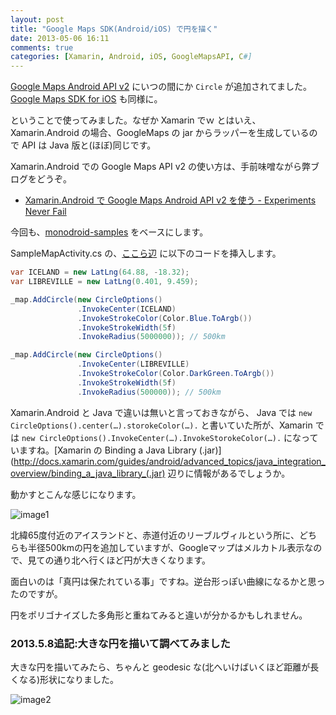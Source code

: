 ```yaml
---
layout: post
title: "Google Maps SDK(Android/iOS) で円を描く"
date: 2013-05-06 16:11
comments: true
categories: [Xamarin, Android, iOS, GoogleMapsAPI, C#]
---
```

[Google Maps Android API v2](https://developers.google.com/maps/documentation/android/) にいつの間にか ``Circle`` が追加されてました。[Google Maps SDK for iOS](https://developers.google.com/maps/documentation/ios/?hl=ja) も同様に。
<!--more-->
ということで使ってみました。なぜか Xamarin でｗ
とはいえ、Xamarin.Android の場合、GoogleMaps の jar からラッパーを生成しているので API は Java 版と(ほぼ)同じです。

Xamarin.Android での Google Maps API v2 の使い方は、手前味噌ながら弊ブログをどうぞ。

* [Xamarin.Android で Google Maps Android API v2 を使う - Experiments Never Fail](http://amay077.github.com/blog/2013/03/05/xamarin-android-using-google-maps-android-api-v2/)


今回も、[monodroid-samples](https://github.com/xamarin/monodroid-samples/tree/master/MapsAndLocationDemo_v2/SimpleMapDemo) をベースにします。

SampleMapActivity.cs の、[ここら辺](https://github.com/xamarin/monodroid-samples/blob/master/MapsAndLocationDemo_v2/SimpleMapDemo/SampleMapActivity.cs#L88) に以下のコードを挿入します。

```c# SampleMapActivity.cs
var ICELAND = new LatLng(64.88, -18.32);
var LIBREVILLE = new LatLng(0.401, 9.459);

_map.AddCircle(new CircleOptions()
               .InvokeCenter(ICELAND)
               .InvokeStrokeColor(Color.Blue.ToArgb())
               .InvokeStrokeWidth(5f)
               .InvokeRadius(5000000)); // 500km

_map.AddCircle(new CircleOptions()
               .InvokeCenter(LIBREVILLE)
               .InvokeStrokeColor(Color.DarkGreen.ToArgb())
               .InvokeStrokeWidth(5f)
               .InvokeRadius(500000)); // 500km
```

Xamarin.Android と Java で違いは無いと言っておきながら、
Java では ``new CircleOptions().center(…).storokeColor(…).`` と書いていた所が、Xamarin では ``new CircleOptions().InvokeCenter(…).InvokeStorokeColor(…).`` になっていますね。[Xamarin の Binding a Java Library (.jar)](http://docs.xamarin.com/guides/android/advanced_topics/java_integration_overview/binding_a_java_library_(.jar) 辺りに情報があるでしょうか。

動かすとこんな感じになります。

![image1](https://dl.dropboxusercontent.com/u/264530/qiita/circle_on_google_maps_sdk.png)

北緯65度付近のアイスランドと、赤道付近のリーブルヴィルという所に、どちらも半径500kmの円を追加していますが、Googleマップはメルカトル表示なので、見ての通り北へ行くほど円が大きくなります。

面白いのは「真円は保たれている事」ですね。逆台形っぽい曲線になるかと思ったのですが。

円をポリゴナイズした多角形と重ねてみると違いが分かるかもしれません。

### 2013.5.8追記:大きな円を描いて調べてみました

大きな円を描いてみたら、ちゃんと geodesic な(北へいけばいくほど距離が長くなる)形状になりました。

![image2](https://dl.dropboxusercontent.com/u/264530/qiita/circle-on-google-maps-sdk2.png)
